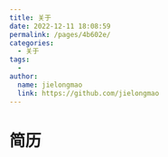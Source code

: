 ```yaml
---
title: 关于
date: 2022-12-11 18:08:59
permalink: /pages/4b602e/
categories:
  - 关于
tags:
  - 
author: 
  name: jielongmao
  link: https://github.com/jielongmao
---
```


# 简历
